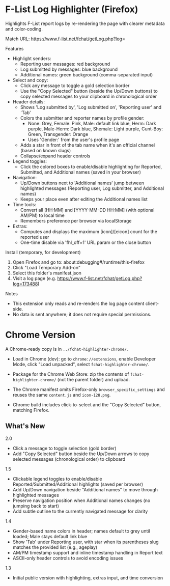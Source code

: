 F-List Log Highlighter (Firefox)
================================

Highlights F-List report logs by re-rendering the page with clearer metadata and color-coding.

Match URL: https://www.f-list.net/fchat/getLog.php?log=<id>

Features
- Highlight senders:
  - Reporting user messages: red background
  - Log submitted by messages: blue background
  - Additional names: green background (comma-separated input)
- Select and copy:
  - Click any message to toggle a gold selection border
  - Use the "Copy Selected" button (beside the Up/Down buttons) to copy selected messages to your clipboard in chronological order
- Header details:
  - Shows 'Log submitted by', 'Log submitted on', 'Reporting user' and 'Tab'
  - Colors the submitter and reporter names by profile gender:
    - None: Grey, Female: Pink, Male: default link blue, Herm: Dark purple, Male-Herm: Dark blue, Shemale: Light purple, Cunt-Boy: Green, Transgender: Orange
    - Uses 'Gender:' from the user's profile page
  - Adds a star in front of the tab name when it's an official channel (based on known slugs)
  - Collapse/expand header controls
- Legend toggles:
  - Click the colored boxes to enable/disable highlighting for Reported, Submitted, and Additional names (saved in your browser)
- Navigation:
  - Up/Down buttons next to 'Additional names' jump between highlighted messages (Reporting user, Log submitter, and Additional names)
  - Keeps your place even after editing the Additional names list
- Time tools:
  - Convert all [HH:MM] and [YYYY-MM-DD HH:MM] (with optional AM/PM) to local time
  - Remembers preference per browser via localStorage
- Extras:
  - Computes and displays the maximum [icon]/[eicon] count for the reported user
  - One-time disable via 'fhl_off=1' URL param or the close button

Install (temporary, for development)
1) Open Firefox and go to: about:debugging#/runtime/this-firefox
2) Click "Load Temporary Add-on"
3) Select this folder's manifest.json
4) Visit a log page (e.g. https://www.f-list.net/fchat/getLog.php?log=173488)

Notes
- This extension only reads and re-renders the log page content client-side.
- No data is sent anywhere; it does not require special permissions.


Chrome Version
==============
A Chrome-ready copy is in `../fchat-highlighter-chrome/`.

- Load in Chrome (dev): go to `chrome://extensions`, enable Developer Mode, click "Load unpacked", select `fchat-highlighter-chrome/`.
- Package for the Chrome Web Store: zip the contents of `fchat-highlighter-chrome/` (not the parent folder) and upload.
- The Chrome manifest omits Firefox-only `browser_specific_settings` and reuses the same `content.js` and `icon-128.png`.

- Chrome build includes click-to-select and the "Copy Selected" button, matching Firefox.


What's New
----------
2.0
- Click a message to toggle selection (gold border)
- Add "Copy Selected" button beside the Up/Down arrows to copy selected messages (chronological order) to clipboard

1.5
- Clickable legend toggles to enable/disable Reported/Submitted/Additional highlights (saved per browser)
- Add Up/Down navigation beside "Additional names" to move through highlighted messages
- Preserve navigation position when Additional names changes (no jumping back to start)
- Add subtle outline to the currently navigated message for clarity

1.4
- Gender-based name colors in header; names default to grey until loaded; Male stays default link blue
- Show 'Tab' under Reporting user, with star when its parentheses slug matches the provided list (e.g., ageplay)
- AM/PM timestamp support and inline timestamp handling in Report text
- ASCII-only header controls to avoid encoding issues

1.3
- Initial public version with highlighting, extras input, and time conversion
